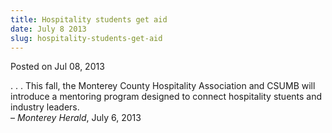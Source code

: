```yaml
---
title: Hospitality students get aid
date: July 8 2013
slug: hospitality-students-get-aid
---
```


 



<span class="date">Posted on Jul 08, 2013    </span>
<p>. . . This fall, the Monterey County Hospitality Association and
CSUMB will introduce a mentoring program designed to connect
hospitality stuents and industry leaders.<br>
&#x2013; <em>Monterey Herald</em>, July 6, 2013</br></p>





 
